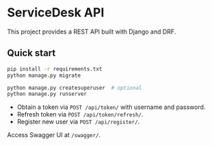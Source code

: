 # ServiceDesk API

This project provides a REST API built with Django and DRF.

## Quick start

```bash
pip install -r requirements.txt
python manage.py migrate

python manage.py createsuperuser  # optional
python manage.py runserver
```

- Obtain a token via `POST /api/token/` with username and password.
- Refresh token via `POST /api/token/refresh/`.
- Register new user via `POST /api/register/`.

Access Swagger UI at `/swagger/`.
